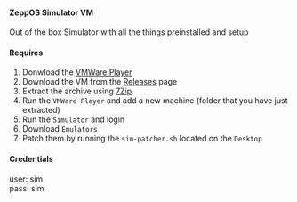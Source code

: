 #### ZeppOS Simulator VM
Out of the box Simulator with all the things preinstalled and setup

#### Requires
1. Donwload the [VMWare Player](https://www.vmware.com/products/workstation-player/workstation-player-evaluation.html.html)
2. Download the VM from the [Releases](../../releases) page
3. Extract the archive using [7Zip](https://www.7-zip.org/download.html)
4. Run the `VMWare Player` and add a new machine (folder that you have just extracted)
5. Run the `Simulator` and login
6. Download `Emulators`
7. Patch them by running the `sim-patcher.sh` located on the `Desktop`

#### Credentials
user: sim<br>
pass: sim